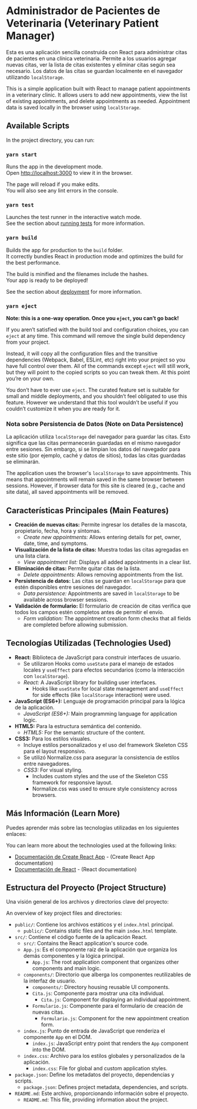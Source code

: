 # Administrador de Pacientes de Veterinaria (Veterinary Patient Manager)

Esta es una aplicación sencilla construida con React para administrar citas de pacientes en una clínica veterinaria. Permite a los usuarios agregar nuevas citas, ver la lista de citas existentes y eliminar citas según sea necesario. Los datos de las citas se guardan localmente en el navegador utilizando `localStorage`.

This is a simple application built with React to manage patient appointments in a veterinary clinic. It allows users to add new appointments, view the list of existing appointments, and delete appointments as needed. Appointment data is saved locally in the browser using `localStorage`.

## Available Scripts

In the project directory, you can run:

### `yarn start`

Runs the app in the development mode.<br />
Open [http://localhost:3000](http://localhost:3000) to view it in the browser.

The page will reload if you make edits.<br />
You will also see any lint errors in the console.

### `yarn test`

Launches the test runner in the interactive watch mode.<br />
See the section about [running tests](https://facebook.github.io/create-react-app/docs/running-tests) for more information.

### `yarn build`

Builds the app for production to the `build` folder.<br />
It correctly bundles React in production mode and optimizes the build for the best performance.

The build is minified and the filenames include the hashes.<br />
Your app is ready to be deployed!

See the section about [deployment](https://facebook.github.io/create-react-app/docs/deployment) for more information.

### `yarn eject`

**Note: this is a one-way operation. Once you `eject`, you can’t go back!**

If you aren’t satisfied with the build tool and configuration choices, you can `eject` at any time. This command will remove the single build dependency from your project.

Instead, it will copy all the configuration files and the transitive dependencies (Webpack, Babel, ESLint, etc) right into your project so you have full control over them. All of the commands except `eject` will still work, but they will point to the copied scripts so you can tweak them. At this point you’re on your own.

You don’t have to ever use `eject`. The curated feature set is suitable for small and middle deployments, and you shouldn’t feel obligated to use this feature. However we understand that this tool wouldn’t be useful if you couldn’t customize it when you are ready for it.

### Nota sobre Persistencia de Datos (Note on Data Persistence)

La aplicación utiliza `localStorage` del navegador para guardar las citas. Esto significa que las citas permanecerán guardadas en el mismo navegador entre sesiones. Sin embargo, si se limpian los datos del navegador para este sitio (por ejemplo, caché y datos de sitios), todas las citas guardadas se eliminarán.

The application uses the browser's `localStorage` to save appointments. This means that appointments will remain saved in the same browser between sessions. However, if browser data for this site is cleared (e.g., cache and site data), all saved appointments will be removed.

## Características Principales (Main Features)

-   **Creación de nuevas citas:** Permite ingresar los detalles de la mascota, propietario, fecha, hora y síntomas.
    -   *Create new appointments:* Allows entering details for pet, owner, date, time, and symptoms.
-   **Visualización de la lista de citas:** Muestra todas las citas agregadas en una lista clara.
    -   *View appointment list:* Displays all added appointments in a clear list.
-   **Eliminación de citas:** Permite quitar citas de la lista.
    -   *Delete appointments:* Allows removing appointments from the list.
-   **Persistencia de datos:** Las citas se guardan en `localStorage` para que estén disponibles entre sesiones del navegador.
    -   *Data persistence:* Appointments are saved in `localStorage` to be available across browser sessions.
-   **Validación de formulario:** El formulario de creación de citas verifica que todos los campos estén completos antes de permitir el envío.
    -   *Form validation:* The appointment creation form checks that all fields are completed before allowing submission.

## Tecnologías Utilizadas (Technologies Used)

-   **React:** Biblioteca de JavaScript para construir interfaces de usuario.
    -   Se utilizaron Hooks como `useState` para el manejo de estados locales y `useEffect` para efectos secundarios (como la interacción con `localStorage`).
    -   *React:* A JavaScript library for building user interfaces.
        -   Hooks like `useState` for local state management and `useEffect` for side effects (like `localStorage` interaction) were used.
-   **JavaScript (ES6+):** Lenguaje de programación principal para la lógica de la aplicación.
    -   *JavaScript (ES6+):* Main programming language for application logic.
-   **HTML5:** Para la estructura semántica del contenido.
    -   *HTML5:* For the semantic structure of the content.
-   **CSS3:** Para los estilos visuales.
    -   Incluye estilos personalizados y el uso del framework Skeleton CSS para el layout responsivo.
    -   Se utilizó Normalize.css para asegurar la consistencia de estilos entre navegadores.
    -   *CSS3:* For visual styling.
        -   Includes custom styles and the use of the Skeleton CSS framework for responsive layout.
        -   Normalize.css was used to ensure style consistency across browsers.

## Más Información (Learn More)

Puedes aprender más sobre las tecnologías utilizadas en los siguientes enlaces:

You can learn more about the technologies used at the following links:

-   [Documentación de Create React App](https://facebook.github.io/create-react-app/docs/getting-started) - (Create React App documentation)
-   [Documentación de React](https://reactjs.org/) - (React documentation)

## Estructura del Proyecto (Project Structure)

Una visión general de los archivos y directorios clave del proyecto:

An overview of key project files and directories:

-   `public/`: Contiene los archivos estáticos y el `index.html` principal.
    -   `public/`: Contains static files and the main `index.html` template.
-   `src/`: Contiene el código fuente de la aplicación React.
    -   `src/`: Contains the React application's source code.
    -   `App.js`: Es el componente raíz de la aplicación que organiza los demás componentes y la lógica principal.
        -   `App.js`: The root application component that organizes other components and main logic.
    -   `components/`: Directorio que alberga los componentes reutilizables de la interfaz de usuario.
        -   `components/`: Directory housing reusable UI components.
        -   `Cita.js`: Componente para mostrar una cita individual.
            -   `Cita.js`: Component for displaying an individual appointment.
        -   `Formulario.js`: Componente para el formulario de creación de nuevas citas.
            -   `Formulario.js`: Component for the new appointment creation form.
    -   `index.js`: Punto de entrada de JavaScript que renderiza el componente `App` en el DOM.
        -   `index.js`: JavaScript entry point that renders the `App` component into the DOM.
    -   `index.css`: Archivo para los estilos globales y personalizados de la aplicación.
        -   `index.css`: File for global and custom application styles.
-   `package.json`: Define los metadatos del proyecto, dependencias y scripts.
    -   `package.json`: Defines project metadata, dependencies, and scripts.
-   `README.md`: Este archivo, proporcionando información sobre el proyecto.
    -   `README.md`: This file, providing information about the project.
